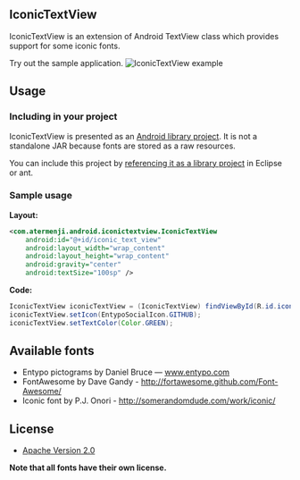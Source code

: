 ## IconicTextView

IconicTextView is an extension of Android TextView class which provides support for some iconic fonts.

Try out the sample application.
![IconicTextView example](http://habrastorage.org/storage2/b8f/243/d96/b8f243d96a656f3b94e2ee6e5d36f8f9.png?raw=true)
 
## Usage

### Including in your project
	
IconicTextView is presented as an [Android library project](http://developer.android.com/guide/developing/projects/projects-eclipse.html). 
It is not a standalone JAR because fonts are stored as a raw resources.

You can include this project by [referencing it as a library project](http://developer.android.com/guide/developing/projects/projects-eclipse.html#ReferencingLibraryProject) in Eclipse or ant.

### Sample usage
**Layout:**
```xml
<com.atermenji.android.iconictextview.IconicTextView
	android:id="@+id/iconic_text_view"
	android:layout_width="wrap_content"
	android:layout_height="wrap_content"
	android:gravity="center"
	android:textSize="100sp" />
```
**Code:**
```java
IconicTextView iconicTextView = (IconicTextView) findViewById(R.id.iconic_text_view);
iconicTextView.setIcon(EntypoSocialIcon.GITHUB);
iconicTextView.setTextColor(Color.GREEN);
```

## Available fonts
	
 - Entypo pictograms by Daniel Bruce — www.entypo.com
 - FontAwesome by Dave Gandy - http://fortawesome.github.com/Font-Awesome/
 - Iconic font by P.J. Onori - http://somerandomdude.com/work/iconic/

## License

* [Apache Version 2.0](http://www.apache.org/licenses/LICENSE-2.0.html)

**Note that all fonts have their own license.**

